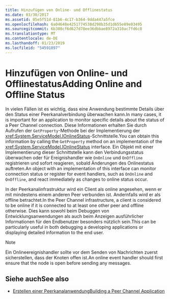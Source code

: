```yaml
---
title: Hinzufügen von Online- und Offlinestatus
ms.date: 03/30/2017
ms.assetid: 05e5f51d-81b6-4c17-b364-9dda447a5fce
ms.openlocfilehash: 6a04648e4251774538d298b35d1d655e09e03495
ms.sourcegitcommit: 6b308cf6d627d78ee36dbbae8972a310ac7fd6c8
ms.translationtype: MT
ms.contentlocale: de-DE
ms.lasthandoff: 01/23/2019
ms.locfileid: "54591897"
---
```

# <a name="adding-online-and-offline-status"></a><span data-ttu-id="79ff5-102">Hinzufügen von Online- und Offlinestatus</span><span class="sxs-lookup"><span data-stu-id="79ff5-102">Adding Online and Offline Status</span></span>
<span data-ttu-id="79ff5-103">In vielen Fällen ist es wichtig, dass eine Anwendung bestimmte Details über den Status einer Peerkanalverbindung überwachen kann.</span><span class="sxs-lookup"><span data-stu-id="79ff5-103">In many cases, it is important for an application to monitor specific details about the status of a Peer Channel connection.</span></span> <span data-ttu-id="79ff5-104">Diese Informationen erhalten Sie durch Aufrufen der `GetProperty`-Methode bei der Implementierung der <xref:System.ServiceModel.IOnlineStatus>-Schnittstelle.</span><span class="sxs-lookup"><span data-stu-id="79ff5-104">You can obtain this information by calling the `GetProperty` method on an implementation of the <xref:System.ServiceModel.IOnlineStatus> interface.</span></span> <span data-ttu-id="79ff5-105">Ein Objekt mit einer Implementierung dieser Schnittstelle kann den Verbindungsstatus überwachen oder für Ereignishandler wie `OnOnline` und `OnOffline` registrieren und sofort reagieren, sobald Änderungen des Onlinestatus auftreten.</span><span class="sxs-lookup"><span data-stu-id="79ff5-105">An object with an implementation of this interface can monitor connection status or register for event handlers, such as `OnOnline` and `OnOffline`, and react immediately as changes to online status occur.</span></span>  
  
 <span data-ttu-id="79ff5-106">In der Peerkanalinfrastruktur wird ein Client als online angesehen, wenn er mit mindestens einem anderen Peer verbunden ist. Andernfalls wird er als offline betrachtet.</span><span class="sxs-lookup"><span data-stu-id="79ff5-106">In the Peer Channel infrastructure, a client is considered to be online if it is connected to at least one other peer and offline otherwise.</span></span> <span data-ttu-id="79ff5-107">Dies kann sowohl beim Debuggen von Entwicklungsanwendungen als auch beim Anzeigen ausführlicher Informationen für den Endbenutzer besonders nützlich sein.</span><span class="sxs-lookup"><span data-stu-id="79ff5-107">This can be particularly useful in both debugging a developing applications or displaying detailed information to the end user.</span></span>  
  
> [!NOTE]
>  <span data-ttu-id="79ff5-108">Ein Onlineereignishandler sollte vor dem Senden von Nachrichten zuerst sicherstellen, dass der Knoten offen ist.</span><span class="sxs-lookup"><span data-stu-id="79ff5-108">An online event handler should first ensure that the node is open before sending any messages.</span></span>  
  
## <a name="see-also"></a><span data-ttu-id="79ff5-109">Siehe auch</span><span class="sxs-lookup"><span data-stu-id="79ff5-109">See also</span></span>
- [<span data-ttu-id="79ff5-110">Erstellen einer Peerkanalanwendung</span><span class="sxs-lookup"><span data-stu-id="79ff5-110">Building a Peer Channel Application</span></span>](../../../../docs/framework/wcf/feature-details/building-a-peer-channel-application.md)
